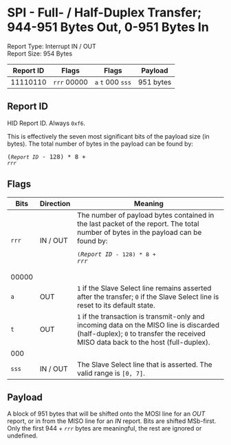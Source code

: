 
# SPI - Full- / Half-Duplex Transfer; 944-951 Bytes Out, 0-951 Bytes In
Report Type: Interrupt IN / OUT<br />
Report Size: 954 Bytes

| Report ID | Flags | Flags | Payload |
|-----------|-------|-------|---------|
| 11110110 | `rrr`&nbsp;00000 | `a`&nbsp;`t`&nbsp;000&nbsp;`sss` | 951 bytes |

## Report ID
HID Report ID.  Always `0xf6`.

This is effectively the seven most significant bits of the payload size (in bytes).  The total number of bytes in the payload can be found by: <pre>(*`Report ID`* - 128) * 8 + *`rrr`*</pre>

## Flags
| Bits  | Direction | Meaning |
|-------|-----------|---------|
| `rrr` | IN / OUT  | The number of payload bytes contained in the last packet of the report.  The total number of bytes in the payload can be found by: <pre>(*`Report ID`* - 128) * 8 + *`rrr`*</pre> |
| 00000 |          |                                                                       |
| `a`   | OUT      | `1` if the Slave Select line remains asserted after the transfer; `0` if the Slave Select line is reset to its default state. |
| `t`   | OUT      | `1` if the transaction is transmit-only and incoming data on the MISO line is discarded (half-duplex); `0` to transfer the received MISO data back to the host (full-duplex). |
| 000   |          |                                                                       |
| `sss` | IN / OUT | The Slave Select line that is asserted.  The valid range is `[0, 7]`. |

## Payload
A block of 951 bytes that will be shifted onto the MOSI line for an *OUT* report, or in from the MISO line for an *IN* report.  Bits are shifted MSb-first.  Only the first 944 + *`rrr`* bytes are meaningful, the rest are ignored or undefined.
